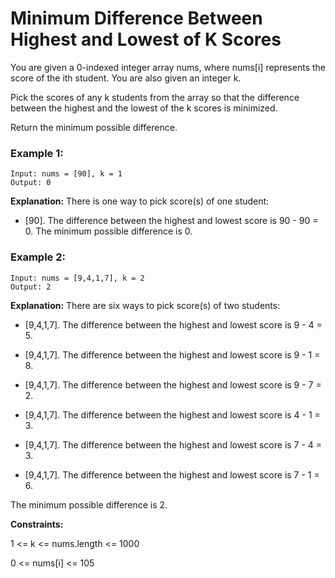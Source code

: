 # Minimum Difference Between Highest and Lowest of K Scores

You are given a 0-indexed integer array nums, where nums[i] represents the score of the ith student. You are also given an integer k.

Pick the scores of any k students from the array so that the difference between the highest and the lowest of the k scores is minimized.

Return the minimum possible difference.

 

### Example 1:
```
Input: nums = [90], k = 1
Output: 0
```
**Explanation:** There is one way to pick score(s) of one student:

- [90]. The difference between the highest and lowest score is 90 - 90 = 0.
The minimum possible difference is 0.

### Example 2:
```
Input: nums = [9,4,1,7], k = 2
Output: 2
```
**Explanation:** There are six ways to pick score(s) of two students:

- [9,4,1,7]. The difference between the highest and lowest score is 9 - 4 = 5.
  
- [9,4,1,7]. The difference between the highest and lowest score is 9 - 1 = 8.
  
- [9,4,1,7]. The difference between the highest and lowest score is 9 - 7 = 2.
  
- [9,4,1,7]. The difference between the highest and lowest score is 4 - 1 = 3.
  
- [9,4,1,7]. The difference between the highest and lowest score is 7 - 4 = 3.
  
- [9,4,1,7]. The difference between the highest and lowest score is 7 - 1 = 6.
  
The minimum possible difference is 2.
 

**Constraints:**

1 <= k <= nums.length <= 1000

0 <= nums[i] <= 105
